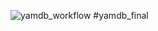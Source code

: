 ![yamdb_workflow](https://github.com/roadmoore/yamdb_final/actions/workflows/yamdb_workflow.yml/badge.svg)
#yamdb_final
